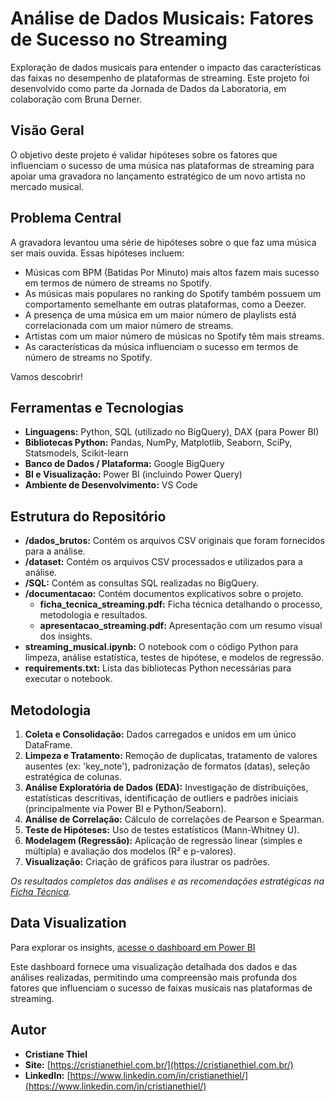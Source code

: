 # Análise de Dados Musicais: Fatores de Sucesso no Streaming
Exploração de dados musicais para entender o impacto das características das faixas no desempenho de plataformas de streaming. Este projeto foi desenvolvido como parte da Jornada de Dados da Laboratoria, em colaboração com Bruna Derner.

## Visão Geral

O objetivo deste projeto é validar hipóteses sobre os fatores que influenciam o sucesso de uma música nas plataformas de streaming para apoiar uma gravadora no lançamento estratégico de um novo artista no mercado musical.

## Problema Central

A gravadora levantou uma série de hipóteses sobre o que faz uma música ser mais ouvida. Essas hipóteses incluem:
* Músicas com BPM (Batidas Por Minuto) mais altos fazem mais sucesso em termos de número de streams no Spotify.
* As músicas mais populares no ranking do Spotify também possuem um comportamento semelhante em outras plataformas, como a Deezer.
* A presença de uma música em um maior número de playlists está correlacionada com um maior número de streams.
* Artistas com um maior número de músicas no Spotify têm mais streams.
* As características da música influenciam o sucesso em termos de número de streams no Spotify.

Vamos descobrir!

## Ferramentas e Tecnologias

*   **Linguagens:** Python, SQL (utilizado no BigQuery), DAX (para Power BI)
*   **Bibliotecas Python:** Pandas, NumPy, Matplotlib, Seaborn, SciPy, Statsmodels, Scikit-learn
*   **Banco de Dados / Plataforma:** Google BigQuery
*   **BI e Visualização:** Power BI (incluindo Power Query)
*   **Ambiente de Desenvolvimento:** VS Code

## Estrutura do Repositório

* **/dados_brutos:** Contém os arquivos CSV originais que foram fornecidos para a análise.
* **/dataset:** Contém os arquivos CSV processados e utilizados para a análise.
* **/SQL:** Contém as consultas SQL realizadas no BigQuery.
* **/documentacao:** Contém documentos explicativos sobre o projeto.
    * **ficha_tecnica_streaming.pdf:** Ficha técnica detalhando o processo, metodologia e resultados.
    * **apresentacao_streaming.pdf:** Apresentação com um resumo visual dos insights.
* **streaming_musical.ipynb:** O notebook com o código Python para limpeza, análise estatística, testes de hipótese, e modelos de regressão.
* **requirements.txt:** Lista das bibliotecas Python necessárias para executar o notebook.

## Metodologia

1.  **Coleta e Consolidação:** Dados carregados e unidos em um único DataFrame.
2.  **Limpeza e Tratamento:** Remoção de duplicatas, tratamento de valores ausentes (ex: 'key_note'), padronização de formatos (datas), seleção estratégica de colunas.
3.  **Análise Exploratória de Dados (EDA):** Investigação de distribuições, estatísticas descritivas, identificação de outliers e padrões iniciais (principalmente via Power BI e Python/Seaborn).
4.  **Análise de Correlação:** Cálculo de correlações de Pearson e Spearman.
5.  **Teste de Hipóteses:** Uso de testes estatísticos (Mann-Whitney U).
6.  **Modelagem (Regressão):** Aplicação de regressão linear (simples e múltipla) e avaliação dos modelos (R² e p-valores).
7.  **Visualização:** Criação de gráficos para ilustrar os padrões.

*Os resultados completos das análises e as recomendações estratégicas na [Ficha Técnica](/documentacao/ficha_tecnica_streaming.pdf).*

## Data Visualization

Para explorar os insights, [acesse o dashboard em Power BI](https://app.powerbi.com/view?r=eyJrIjoiYTA1NDRkYTctY2U1NC00YzU5LWFhNTEtZmNjNWU1MWJlYWU5IiwidCI6IjVhOGViYWRmLTdlNDQtNDYzZi04OTdiLThkYzhiODcwZDAyZiJ9&pageName=381d13ad7bdbeda55a28&pageName=381d13ad7bdbeda55a28)

Este dashboard fornece uma visualização detalhada dos dados e das análises realizadas, permitindo uma compreensão mais profunda dos fatores que influenciam o sucesso de faixas musicais nas plataformas de streaming.

## Autor
*   **Cristiane Thiel**
*   **Site:** [https://cristianethiel.com.br/](https://cristianethiel.com.br/)
*   **LinkedIn:** [https://www.linkedin.com/in/cristianethiel/](https://www.linkedin.com/in/cristianethiel/)



